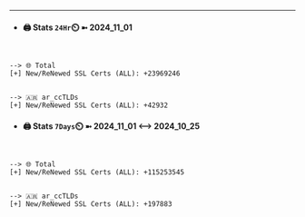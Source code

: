 

---
- #### 🖨️ **Stats** `24Hr`⏲️ ➼ 2024_11_01
```console


--> 🌐 Total
[+] New/ReNewed SSL Certs (ALL): +23969246


--> 🇦🇷 ar_ccTLDs
[+] New/ReNewed SSL Certs (ALL): +42932

```

- #### 🖨️ **Stats** `7Days`⏲️ ➼ 2024_11_01 <--> 2024_10_25
```console


--> 🌐 Total
[+] New/ReNewed SSL Certs (ALL): +115253545


--> 🇦🇷 ar_ccTLDs
[+] New/ReNewed SSL Certs (ALL): +197883

```

